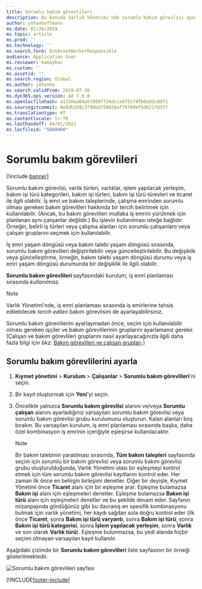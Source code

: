 ```yaml
---
title: Sorumlu bakım görevlileri
description: Bu konuda Varlık Yönetimi'nde sorumlu bakım görevlisi ayarlama işlemi açıklanmaktadır.
author: johanhoffmann
ms.date: 07/26/2019
ms.topic: article
ms.prod: ''
ms.technology: ''
ms.search.form: EntAssetWorkerResponsible
audience: Application User
ms.reviewer: kamaybac
ms.custom: ''
ms.assetid: ''
ms.search.region: Global
ms.author: johanho
ms.search.validFrom: 2019-07-30
ms.dyn365.ops.version: AX 7.0.0
ms.openlocfilehash: a1330aa04a57809ff34dcca9791f8fb0a93c8d71
ms.sourcegitcommit: 0e8db169c3f90bd750826af76709ef5d621fd377
ms.translationtype: HT
ms.contentlocale: tr-TR
ms.lasthandoff: 04/01/2021
ms.locfileid: "5808460"
---
```

# <a name="responsible-maintenance-workers"></a>Sorumlu bakım görevlileri

[!include [banner](../../includes/banner.md)]

 

Sorumlu bakım görevlisi, varlık türleri, varlıklar, işlem yapılacak yerleşim, bakım işi türü kategorileri, bakım işi türleri, bakım işi türü türevleri ve ticaret ile ilgili olabilir. İş emri ve bakım taleplerinde, çalışma emrinden sorumlu olması gereken bakım görevlileri hakkında bir tercih belirtmek için kullanılabilir. (Ancak, bu bakım görevlileri mutlaka iş emrini yürütmek için planlanan aynı çalışanlar değildir.) Bu işlevin kullanılması isteğe bağlıdır. Örneğin, belirli iş türleri veya çalışma alanları için sorumlu çalışanlaro veya çalışan gruplarını seçmek için kullanılabilir.

İş emri yaşam döngüsü veya bakım talebi yaşam döngüsü sırasında, sorumlu bakım görevlileri değiştirilebilir veya güncelleştirilebilir. Bu değişiklik veya güncelleştirme, örneğin, bakım talebi yaşam döngüsü durumu veya iş emri yaşam döngüsü durumunda bir değişiklik ile ilgili olabilir.

**Sorumlu bakım görevlileri** sayfasındaki kurulum, iş emri planlaması sırasında *kullanılmaz*.

> [!NOTE]
> Varlık Yönetimi'nde, iş emri planlaması sırasında iş emirlerine tahsis edilebilecek *tercih edilen* bakım görevlisini de ayarlayabilirsiniz.

Sorumlu bakım görevlilerini ayarlaymadan önce, seçim için kullanılabilir olması gereken işçiler ve bakım görevlilerinin gruplarını ayarlamanız gerekir. (Çalışan ve bakım görevlileri gruplarını nasıl ayarlayacağınızla ilgili daha fazla bilgi için bkz: [Bakım görevlileri ve çalışan grupları](../setup-for-objects/workers-and-worker-groups.md).)

## <a name="set-up-responsible-maintenance-workers"></a>Sorumlu bakım görevlilerini ayarla

1. **Kıymet yönetimi** \> **Kurulum** \> **Çalışanlar** \> **Sorumlu bakım görevlileri**'ni seçin.
2. Bir kayıt oluşturmak için **Yeni**'yi seçin.
3. Öncelikle yalnızca **Sorumlu bakım görevlisi** alanını ve/veya **Sorumlu çalışan** alanını ayarladığınız varsayılan sorumlu bakım görevlisi veya sorumlu bakım görevlisi grubu kurulumunu oluşturun. Kalan alanları boş bırakın. Bu varsayılan kurulum, iş emri planlaması sırasında başka, daha özel kombinasyon iş emrinin içeriğiyle eşleşirse kullanılacaktır.

    > [!NOTE]
    > Bir bakım talebinin yaratılması sırasında, **Tüm bakım talepleri** sayfasında seçim için sorumlu bir bakım görevlisi veya sorumlu bakım görevlisi grubu oluşturulduğunda, Varlık Yönetimi olası bir eşleşmeyi kontrol etmek için tüm sorumlu bakım görevlisi kayıtlarını kontrol eder. Her zaman ilk önce en belirgin birleşimi denetler. Diğer bir deyişle, Kıymet Yönetimi önce **Ticaret** alanı için bir eşleşme arar. Eşleşme bulamazsa **Bakım işi** alanı için eşleşmeleri denetler. Eşleşme bulamazsa **Bakım işi türü** alanı için eşleşmeleri denetler ve bu şekilde devam eder. Sayfanın mizanpajında gördüğünüz gibi bu davranış en spesifik kombinasyonu bulmak için varlık yönetimi, her kaydı sağdan sola doğru kontrol eder (ilk önce **Ticaret**, sonra **Bakım işi türü varyantı**, sonra **Bakım işi türü**, sonra **Bakım işi türü kategorisi**, sonra **İşlem yapılacak yerleşim**, sonra **Varlık** ve son olarak **Varlık türü**). Eşleşme bulunmazsa, bu yedi alanda hiçbir seçimi olmayan varsayılan kayıt kullanılır.

Aşağıdaki çizimde bir **Sorumlu bakım görevlileri** liste sayfasının bir örneği gösterilmektedir.

![Sorumlu bakım görevlileri sayfası](media/08-setup-for-requests.png)


[!INCLUDE[footer-include](../../../includes/footer-banner.md)]